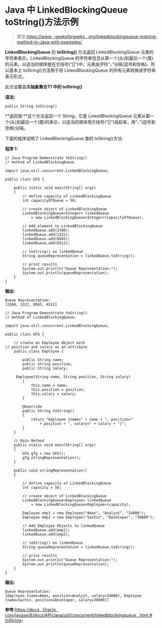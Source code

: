 # Java 中 LinkedBlockingQueue toString()方法示例

> 原文:[https://www . geeksforgeeks . org/linkedblockingqueue-tostring-method-in-Java-with-examples/](https://www.geeksforgeeks.org/linkedblockingqueue-tostring-method-in-java-with-examples/)

**LinkedBlockingQueue** 的 **toString()** 方法返回 LinkedBlockingQueue 元素的字符串表示。LinkedBlockingQueue 的字符串包含从第一个(头)到最后一个(尾)的元素，以适当的顺序放在方括号(“[]”)中。元素由字符“，”分隔(逗号和空格)。所以基本上 toString()方法用于将 LinkedBlockingQueue 的所有元素转换成字符串表示形式。

此方法覆盖类**抽象集合<E>T1 中的 toString()**

**语法:**

```
public String toString()
```

**返回值:**这个方法返回一个 String，它是 LinkedBlockingQueue 元素从第一个(头)到最后一个(尾)的表示，以适当的顺序用方括号(“[]”)括起来，用“，”(逗号和空格)分隔。

下面的程序说明了 LinkedBlockingQueue 类的 toString()方法:

**程序 1:**

```
// Java Program Demonstrate toString()
// method of LinkedBlockingQueue

import java.util.concurrent.LinkedBlockingQueue;

public class GFG {

    public static void main(String[] args)
    {
        // define capacity of LinkedBlockingQueue
        int capacityOfQueue = 50;

        // create object of LinkedBlockingQueue
        LinkedBlockingQueue<Integer> linkedQueue
            = new LinkedBlockingQueue<Integer>(capacityOfQueue);

        // Add element to LinkedBlockingQueue
        linkedQueue.add(2300);
        linkedQueue.add(1322);
        linkedQueue.add(8945);
        linkedQueue.add(6512);

        // toString() on linkedQueue
        String queueRepresentation = linkedQueue.toString();

        // print results
        System.out.println("Queue Representation:");
        System.out.println(queueRepresentation);
    }
}
```

**输出:**

```
Queue Representation:
[2300, 1322, 8945, 6512]

```

```
// Java Program Demonstrate toString()
// method of LinkedBlockingQueue.

import java.util.concurrent.LinkedBlockingQueue;

public class GFG {

    // create an Employee Object with 
// position and salary as an attribute
    public class Employee {

        public String name;
        public String position;
        public String salary;

     Employee(String name, String position, String salary)
        {
            this.name = name;
            this.position = position;
            this.salary = salary;
        }

        @Override
        public String toString()
        {
            return "Employee [name=" + name + ", position="
                + position + ", salary=" + salary + "]";
        }
    }

    // Main Method
    public static void main(String[] args)
    {
        GFG gfg = new GFG();
        gfg.stringRepresentation();
    }

    public void stringRepresentation()
    {

        // define capacity of LinkedBlockingQueue
        int capacity = 50;

        // create object of LinkedBlockingQueue
        LinkedBlockingQueue<Employee> linkedQueue
            = new LinkedBlockingQueue<Employee>(capacity);

        Employee emp1 = new Employee("Aman", "Analyst", "24000");
        Employee emp2 = new Employee("Sachin", "Developer", "39000");

        // Add Employee Objects to linkedQueue
        linkedQueue.add(emp1);
        linkedQueue.add(emp2);

        // toString() on linkedQueue
        String queueRepresentation = linkedQueue.toString();

        // print results
        System.out.println("Queue Representation:");
        System.out.println(queueRepresentation);
    }
}
```

**输出:**

```
Queue Representation:
[Employee [name=Aman, position=Analyst, salary=24000], Employee [name=Sachin, position=Developer, salary=39000]]

```

**参考:**[https://docs . Oracle . com/javase/8/docs/API/Java/util/concurrent/linkedblockingqueue . html # toString–](https://docs.oracle.com/javase/8/docs/api/java/util/concurrent/LinkedBlockingQueue.html#toString--)